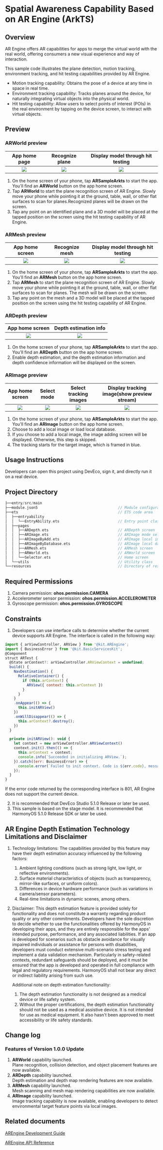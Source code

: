 # Spatial Awareness Capability Based on AR Engine (ArkTS)

## Overview

AR Engine offers AR capabilities for apps to merge the virtual world with the real world, offering consumers a new
visual experience and way of interaction.

This sample code illustrates the plane detection, motion tracking, environment tracking, and hit testing capabilities
provided by AR Engine.

- Motion tracking capability: Obtains the pose of a device at any time in space in real time.
- Environment tracking capability: Tracks planes around the device, for naturally integrating virtual objects into
  the physical world.
- Hit testing capability: Allow users to select points of interest (POIs) in the real environment by tapping on
  the device screen, to interact with virtual objects.

## Preview

### ARWorld preview

|       **App home page**       |      **Recognize plane**      | **Display model through hit testing** |
|:-----------------------------:|:-----------------------------:|:-------------------------------------:|
| ![](screenshots/homePage.png) | ![](screenshots/detectPlane.png) |     ![](screenshots/showModel.png)     |

1. On the home screen of your phone, tap **ARSampleArkts** to start the app. You'll find an **ARWorld** button on the app
   home screen.
2. Tap **ARWorld** to start the plane recognition screen of AR Engine. Slowly move your phone while pointing it at the
   ground, table, wall, or other flat surfaces to scan for planes.Recognized planes will be drawn on the screen.
3. Tap any point on an identified plane and a 3D model will be placed at the tapped position on the screen using the
   hit testing capability of AR Engine.

### ARMesh preview

|      **App home screen**      |      **Recognize mesh**      | **Display model through hit testing** |
|:-----------------------------:|:----------------------------:|:-------------------------------------:|
| ![](screenshots/homePage.png) | ![](screenshots/meshRender.png) |     ![](screenshots/meshRenderModel.png)      |

1. On the home screen of your phone, tap **ARSampleArkts** to start the app. You'll find an **ARMesh** button on the app
   home screen.
2. Tap **ARMesh** to start the plane recognition screen of AR Engine. Slowly move your phone while pointing it at the
   ground, table, wall, or other flat surfaces to scan for planes. The mesh will be drawn on the screen.
3. Tap any point on the mesh and a 3D model will be placed at the tapped position on the screen using the hit testing
   capability of AR Engine.

### ARDepth preview

|      **App home screen**      |     **Depth estimation info**      |
|:-----------------------------:|:----------------------------------:|
| ![](screenshots/homePage.png) | ![](screenshots/depthNoRender.png) |

1. On the home screen of your phone, tap **ARSampleArkts** to start the app. You'll find an **ARDepth** button on the app
   home screen.
2. Enable depth estimation, and the depth estimation information and depth confidence information will be displayed on
   the screen.

### ARImage preview

|      **App home screen**      |             **Select mode**             |    **Select tracking images**     | **Display tracking image(show preview stream)** |
|:-----------------------------:|:---------------------------------------:|:---------------------------------:|:-----------------------------------------------:|
| ![](screenshots/homePage.png) | ![](screenshots/imageSelectMode_en.png) | ![](screenshots/selectPic_en.png) |          ![](screenshots/tracePic.png)           |

1. On the home screen of your phone, tap **ARSampleArkts** to start the app. You'll find an **ARImage** button on the app
   home screen.
2. Choose to add a local image or load local database.
3. If you choose to add a local image, the image adding screen will be displayed. Otherwise, this step is skipped.
4. The tracking starts for the target image, which is framed in blue.

## Usage Instructions

Developers can open this project using DevEco, sign it, and directly run it on a real device.

## Project Directory

```cpp
├──entry/src/main
├──module.json5                                     // Module configuration file
├──ets                                              // ETS code area
│  ├──entryability
│  │  └──EntryAbility.ets                           // Entry point class
│  ├──pages
│  │  ├──ARDepth.ets                                // ARDepth screen
│  │  ├──ARImage.ets                                // ARImage mode selection screen
│  │  ├──ARImageByAdd.ets                           // ARImage local image mode screen
│  │  ├──ARImageByDatabase.ets                      // ARImage local database mode screen
│  │  ├──ARMesh.ets                                 // ARMesh screen
│  │  ├──ARWorld.ets                                // ARWorld screen
│  │  └──Selector.ets                               // Home screen
│  └──utils                                         // Utility class
└──resources                                        // Directory of resource files
```

## Required Permissions

1. Camera permission: **ohos.permission.CAMERA**
2. Accelerometer sensor permission: **ohos.permission.ACCELEROMETER**
3. Gyroscope permission: **ohos.permission.GYROSCOPE**

## Constraints

1. Developers can use interface calls to determine whether the current device supports AR Engine.
   The interface is called in the following way:

```javascript
import { arViewController, ARView } from '@kit.AREngine';
import { BusinessError } from '@kit.BasicServicesKit';
@Component
struct ARTest {
  @State arContext?: arViewController.ARViewContext = undefined;
  build() {
    NavDestination() {
      RelativeContainer() {
        if (this.arContext) {
          ARView({ context: this.arContext })
        }
      }
    }
    .onAppear(() => {
      this.initARView()
    })
    .onWillDisappear(() => {
      this.arContext?.destroy();
    })
  }

  private initARView(): void {
    let context = new arViewController.ARViewContext()
    context.init().then(() => {
      this.arContext = context;
      console.info(`Succeeded in initializing ARView.`);
    }).catch((err: BusinessError) => {
      console.error(`Failed to init context. Code is ${err.code}, message is ${err.message}`);
    });
  }
}
```
If the error code returned by the corresponding interface is 801, AR Engine does not support the current device.

2. It is recommended that DevEco Studio 5.1.0 Release or later be used.
3. This sample is based on the stage model. It is recommended that HarmonyOS 5.1.0 Release SDK or later be used.

## AR Engine Depth Estimation Technology Limitations and Disclaimer

1. Technology limitations: The capabilities provided by this feature may have their depth estimation accuracy influenced
   by the following factors:
   1. Ambient lighting conditions (such as strong light, low light, or reflective environments).
   2. Surface material characteristics of objects (such as transparency, mirror-like surfaces, or uniform colors).
   3. Differences in device hardware performance (such as variations in camera/sensor parameters).
   4. Real-time limitations in dynamic scenes, among others.
2. Disclaimer:
   This depth estimation feature is provided solely for functionality and does not constitute a warranty regarding
   product quality or any other commitments. Developers have the sole discretion to decide whether to use
   the functionalities offered by HarmonyOS in developing their apps, and they are entirely responsible for the apps'
   intended purpose, performance, and any associated liabilities. If an app is developed for scenarios such as obstacle
   avoidance for visually impaired individuals or assistance for persons with disabilities, developers must conduct
   extensive multi-scenario stress testing and implement a data validation mechanism. Particularly in safety-related
   contexts, redundant safeguards should be deployed, and it must be ensured that the app is developed and operated in
   full compliance with legal and regulatory requirements. HarmonyOS shall not bear any direct or indirect liability
   arising from such use.

   Additional note on depth estimation functionality:
   1. The depth estimation functionality is not designed as a medical device or life safety system.
   2. Without the proper certifications, the depth estimation functionality should not be used as a medical assistive
      device. It is not intended for use as medical equipment. It also hasn't been approved to meet accessibility or
      life safety standards.

## Change log

### Features of Version 1.0.0 Update

1. **ARWorld** capability launched.<br>
   Plane recognition, collision detection, and object placement features are now available.
2. **ARDepth** capability launched.<br>
   Depth estimation and depth map rendering features are now available.
3. **ARMesh** capability launched.<br>
   Mesh scanning and mesh map rendering capabilities are now available.
4. **ARImage** capability launched.<br>
   Image tracking capability is now available, enabling developers to detect environmental target feature points via
   local images.

## Related documents

[AREngine Development Guide](https://developer.huawei.com/consumer/en/doc/harmonyos-guides/ar-engine-kit-guide)

[AREngine API Reference](https://developer.huawei.com/consumer/en/doc/harmonyos-references/ar-engine-api)
